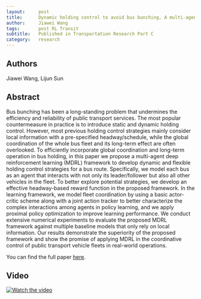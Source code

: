 ```yaml
---
layout:     post
title:      Dynamic holding control to avoid bus bunching, A multi-agent deep reinforcement learning framework
author:     Jiawei Wang
tags: 		post RL Transit 
subtitle:  	Published in Transportation Research Part C
category:   research
---
```


## Authors
Jiawei Wang, Lijun Sun

## Abstract 

Bus bunching has been a long-standing problem that undermines the efficiency and reliability of public transport services. The most popular countermeasure in practice is to introduce static and dynamic holding control. However, most previous holding control strategies mainly consider local information with a pre-specified headway/schedule, while the global coordination of the whole bus fleet and its long-term effect are often overlooked. To efficiently incorporate global coordination and long-term operation in bus holding, in this paper we propose a multi-agent deep reinforcement learning (MDRL) framework to develop dynamic and flexible holding control strategies for a bus route. Specifically, we model each bus as an agent that interacts with not only its leader/follower but also all other vehicles in the fleet. To better explore potential strategies, we develop an effective headway-based reward function in the proposed framework. In the learning framework, we model fleet coordination by using a basic actor-critic scheme along with a joint action tracker to better characterize the complex interactions among agents in policy learning, and we apply proximal policy optimization to improve learning performance. We conduct extensive numerical experiments to evaluate the proposed MDRL framework against multiple baseline models that only rely on local information. Our results demonstrate the superiority of the proposed framework and show the promise of applying MDRL in the coordinative control of public transport vehicle fleets in real-world operations.

You can find the full paper [here](https://www.sciencedirect.com/science/article/pii/S0968090X20305763).

## Video
[![Watch the video](https://smart-transport.github.io/img/projects/bus_holding01.png)](https://youtu.be/TuScMyhkL9g)
